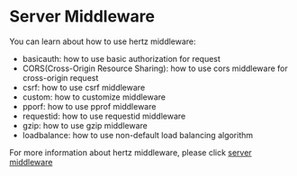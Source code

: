 # Server Middleware
You can learn about how to use hertz middleware:
* basicauth: how to use basic authorization for request
* CORS(Cross-Origin Resource Sharing): how to use cors middleware for cross-origin request
* csrf: how to use csrf middleware
* custom: how to customize middleware  
* pporf: how to use pprof middleware
* requestid: how to use requestid middleware
* gzip: how to use gzip middleware
* loadbalance: how to use non-default load balancing algorithm

For more information about hertz middleware, please click [server middleware](https://www.cloudwego.io/zh/docs/hertz/tutorials/basic-feature/middleware/)